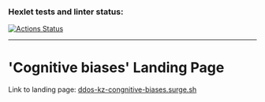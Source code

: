 ### Hexlet tests and linter status:
[![Actions Status](https://github.com/ddos-kaz/layout-designer-project-lvl1/workflows/hexlet-check/badge.svg)](https://github.com/ddos-kaz/layout-designer-project-lvl1/actions)

---
# 'Cognitive biases' Landing Page
Link to landing page: [ddos-kz-congnitive-biases.surge.sh](ddos-kz-congnitive-biases.surge.sh "Cognitive biases")
